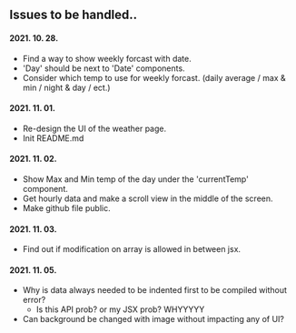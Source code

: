 ## Issues to be handled..

#### 2021. 10. 28.
- Find a way to show weekly forcast with date.
- 'Day' should be next to 'Date' components.
- Consider which temp to use for weekly forcast. (daily average / max & min / night & day / ect.)

#### 2021. 11. 01.
- Re-design the UI of the weather page.
- Init README.md

#### 2021. 11. 02.
- Show Max and Min temp of the day under the 'currentTemp' component.
- Get hourly data and make a scroll view in the middle of the screen.
- Make github file public.

#### 2021. 11. 03.
- Find out if modification on array is allowed in between jsx.

#### 2021. 11. 05.
- Why is data always needed to be indented first to be compiled without error?
    - Is this API prob? or my JSX prob? WHYYYYY
- Can background be changed with image without impacting any of UI?
